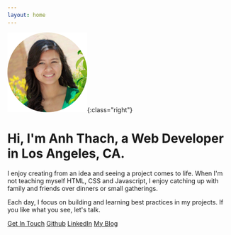 ```yaml
---
layout: home
---
```


![profile picture](/assets/profile180.png){:class="right"}

# Hi, I'm Anh Thach, a Web Developer in Los Angeles, CA.

I enjoy creating from an idea and seeing a project comes to life. When I'm not teaching myself HTML, CSS and Javascript, I enjoy catching up with family and friends over dinners or small gatherings.

Each day, I focus on building and learning best practices in my projects. If you like what you see, let's talk.

<div class="row">
  <a class="contact-btn" href="mailto:athach28@gmail.com"><i class="fa fa-envelope" aria-hidden="true"></i>Get In Touch</a>
  <a class="contact-btn" href="https://github.com/windan11"><i class="fa fa-github"  aria-hidden="true"></i>Github</a>
  <a class="contact-btn" href="https://www.linkedin.com/in/anh-thach"><i class="fa fa-linkedin" aria-hidden="true"></i>LinkedIn</a>
  <a class="contact-btn" href="https://www.anthach.xyz/blog/"><i class="fa fa-pencil" aria-hidden="true"></i>My Blog</a>
</div>
